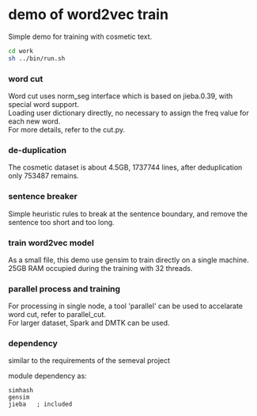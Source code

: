 demo of word2vec train
=========================

Simple demo for training with cosmetic text.

```sh
cd work
sh ../bin/run.sh
```

### word cut
Word cut uses norm_seg interface which is based on jieba.0.39, with special word support.  
Loading user dictionary directly, no necessary to assign the freq value for each new word.  
For more details, refer to the cut.py.

### de-duplication
The cosmetic dataset is about 4.5GB, 1737744 lines, after deduplication only 753487 remains.

### sentence breaker
Simple heuristic rules to break at the sentence boundary, and remove the sentence too short and too long.

### train word2vec model
As a small file, this demo use gensim to train directly on a single machine.  
25GB RAM occupied during the training with 32 threads.

### parallel process and training
For processing in single node, a tool 'parallel' can be used to accelarate word cut, refer to parallel_cut.  
For larger dataset, Spark and DMTK can be used.

### dependency
similar to the requirements of the semeval project

module dependency as:

    simhash 
    gensim
    jieba   ; included

